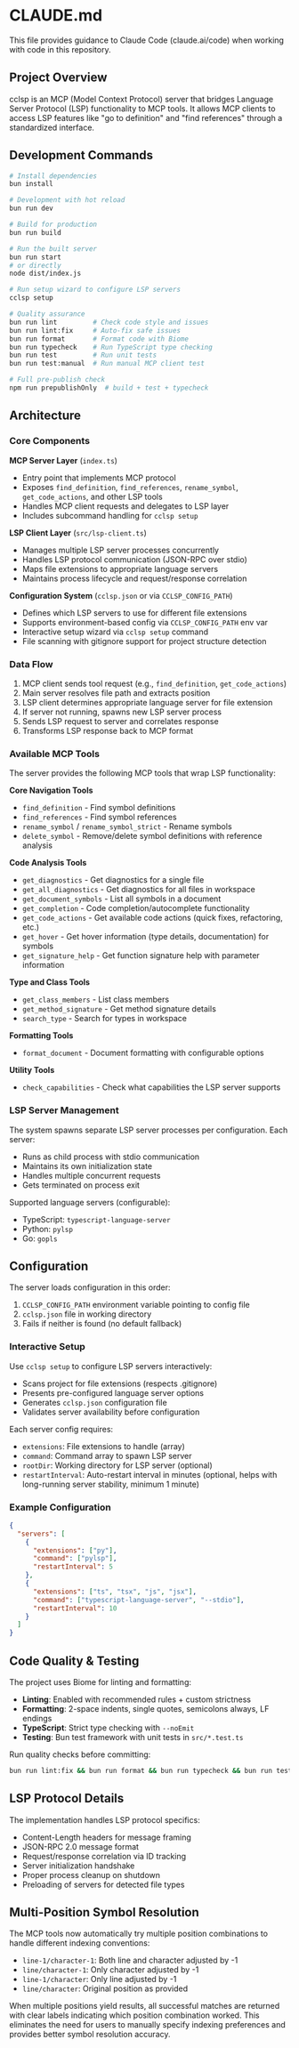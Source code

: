 # CLAUDE.md

This file provides guidance to Claude Code (claude.ai/code) when working with code in this repository.

## Project Overview

cclsp is an MCP (Model Context Protocol) server that bridges Language Server Protocol (LSP) functionality to MCP tools. It allows MCP clients to access LSP features like "go to definition" and "find references" through a standardized interface.

## Development Commands

```bash
# Install dependencies
bun install

# Development with hot reload
bun run dev

# Build for production
bun run build

# Run the built server
bun run start
# or directly
node dist/index.js

# Run setup wizard to configure LSP servers
cclsp setup

# Quality assurance
bun run lint         # Check code style and issues
bun run lint:fix     # Auto-fix safe issues
bun run format       # Format code with Biome
bun run typecheck    # Run TypeScript type checking
bun run test         # Run unit tests
bun run test:manual  # Run manual MCP client test

# Full pre-publish check
npm run prepublishOnly  # build + test + typecheck
```

## Architecture

### Core Components

**MCP Server Layer** (`index.ts`)

- Entry point that implements MCP protocol
- Exposes `find_definition`, `find_references`, `rename_symbol`, `get_code_actions`, and other LSP tools
- Handles MCP client requests and delegates to LSP layer
- Includes subcommand handling for `cclsp setup`

**LSP Client Layer** (`src/lsp-client.ts`)

- Manages multiple LSP server processes concurrently
- Handles LSP protocol communication (JSON-RPC over stdio)
- Maps file extensions to appropriate language servers
- Maintains process lifecycle and request/response correlation

**Configuration System** (`cclsp.json` or via `CCLSP_CONFIG_PATH`)

- Defines which LSP servers to use for different file extensions
- Supports environment-based config via `CCLSP_CONFIG_PATH` env var
- Interactive setup wizard via `cclsp setup` command
- File scanning with gitignore support for project structure detection

### Data Flow

1. MCP client sends tool request (e.g., `find_definition`, `get_code_actions`)
2. Main server resolves file path and extracts position
3. LSP client determines appropriate language server for file extension
4. If server not running, spawns new LSP server process
5. Sends LSP request to server and correlates response
6. Transforms LSP response back to MCP format

### Available MCP Tools

The server provides the following MCP tools that wrap LSP functionality:

**Core Navigation Tools**
- `find_definition` - Find symbol definitions
- `find_references` - Find symbol references  
- `rename_symbol` / `rename_symbol_strict` - Rename symbols
- `delete_symbol` - Remove/delete symbol definitions with reference analysis

**Code Analysis Tools**
- `get_diagnostics` - Get diagnostics for a single file
- `get_all_diagnostics` - Get diagnostics for all files in workspace
- `get_document_symbols` - List all symbols in a document
- `get_completion` - Code completion/autocomplete functionality
- `get_code_actions` - Get available code actions (quick fixes, refactoring, etc.)
- `get_hover` - Get hover information (type details, documentation) for symbols
- `get_signature_help` - Get function signature help with parameter information

**Type and Class Tools**
- `get_class_members` - List class members
- `get_method_signature` - Get method signature details
- `search_type` - Search for types in workspace

**Formatting Tools**
- `format_document` - Document formatting with configurable options

**Utility Tools**
- `check_capabilities` - Check what capabilities the LSP server supports

### LSP Server Management

The system spawns separate LSP server processes per configuration. Each server:

- Runs as child process with stdio communication
- Maintains its own initialization state
- Handles multiple concurrent requests
- Gets terminated on process exit

Supported language servers (configurable):

- TypeScript: `typescript-language-server`
- Python: `pylsp`
- Go: `gopls`

## Configuration

The server loads configuration in this order:

1. `CCLSP_CONFIG_PATH` environment variable pointing to config file
2. `cclsp.json` file in working directory
3. Fails if neither is found (no default fallback)

### Interactive Setup

Use `cclsp setup` to configure LSP servers interactively:

- Scans project for file extensions (respects .gitignore)
- Presents pre-configured language server options
- Generates `cclsp.json` configuration file
- Validates server availability before configuration

Each server config requires:

- `extensions`: File extensions to handle (array)
- `command`: Command array to spawn LSP server
- `rootDir`: Working directory for LSP server (optional)
- `restartInterval`: Auto-restart interval in minutes (optional, helps with long-running server stability, minimum 1 minute)

### Example Configuration

```json
{
  "servers": [
    {
      "extensions": ["py"],
      "command": ["pylsp"],
      "restartInterval": 5
    },
    {
      "extensions": ["ts", "tsx", "js", "jsx"],
      "command": ["typescript-language-server", "--stdio"],
      "restartInterval": 10
    }
  ]
}
```

## Code Quality & Testing

The project uses Biome for linting and formatting:

- **Linting**: Enabled with recommended rules + custom strictness
- **Formatting**: 2-space indents, single quotes, semicolons always, LF endings
- **TypeScript**: Strict type checking with `--noEmit`
- **Testing**: Bun test framework with unit tests in `src/*.test.ts`

Run quality checks before committing:

```bash
bun run lint:fix && bun run format && bun run typecheck && bun run test
```

## LSP Protocol Details

The implementation handles LSP protocol specifics:

- Content-Length headers for message framing
- JSON-RPC 2.0 message format
- Request/response correlation via ID tracking
- Server initialization handshake
- Proper process cleanup on shutdown
- Preloading of servers for detected file types

## Multi-Position Symbol Resolution

The MCP tools now automatically try multiple position combinations to handle different indexing conventions:

- `line-1/character-1`: Both line and character adjusted by -1
- `line/character-1`: Only character adjusted by -1  
- `line-1/character`: Only line adjusted by -1
- `line/character`: Original position as provided

When multiple positions yield results, all successful matches are returned with clear labels indicating which position combination worked. This eliminates the need for users to manually specify indexing preferences and provides better symbol resolution accuracy.

